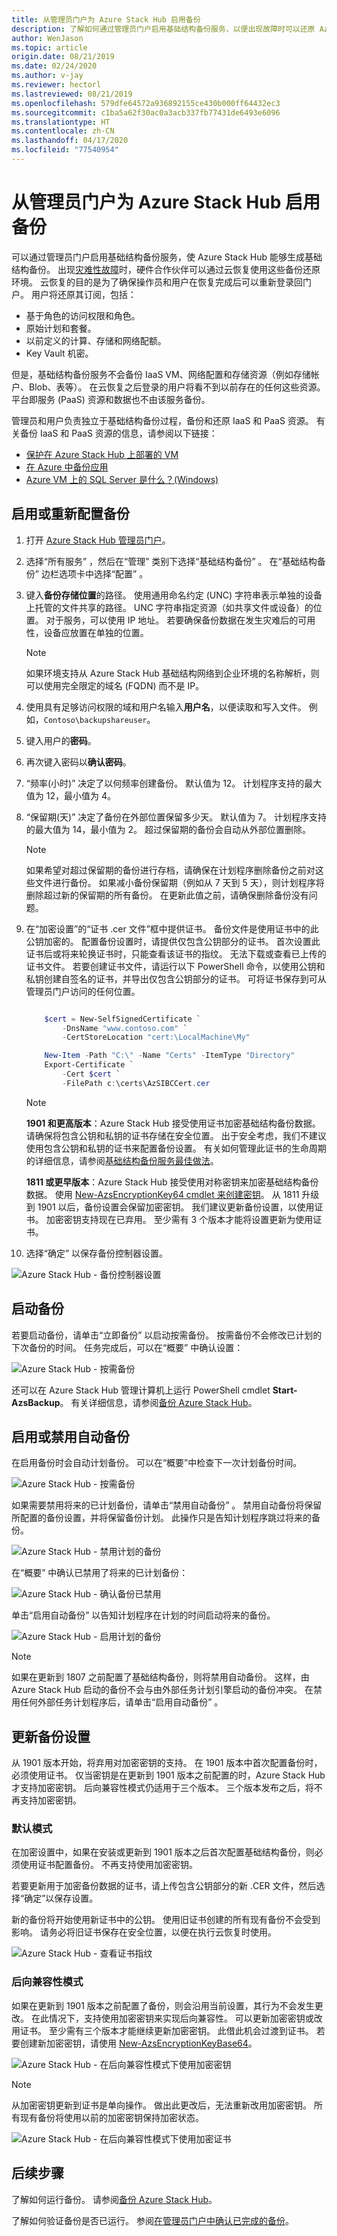 ```yaml
---
title: 从管理员门户为 Azure Stack Hub 启用备份
description: 了解如何通过管理员门户启用基础结构备份服务，以便出现故障时可以还原 Azure Stack Hub。
author: WenJason
ms.topic: article
origin.date: 08/21/2019
ms.date: 02/24/2020
ms.author: v-jay
ms.reviewer: hectorl
ms.lastreviewed: 08/21/2019
ms.openlocfilehash: 579dfe64572a936892155ce430b000ff64432ec3
ms.sourcegitcommit: c1ba5a62f30ac0a3acb337fb77431de6493e6096
ms.translationtype: HT
ms.contentlocale: zh-CN
ms.lasthandoff: 04/17/2020
ms.locfileid: "77540954"
---
```

# <a name="enable-backup-for-azure-stack-hub-from-the-administrator-portal"></a>从管理员门户为 Azure Stack Hub 启用备份

可以通过管理员门户启用基础结构备份服务，使 Azure Stack Hub 能够生成基础结构备份。 出现[灾难性故障](./azure-stack-backup-recover-data.md)时，硬件合作伙伴可以通过云恢复使用这些备份还原环境。 云恢复的目的是为了确保操作员和用户在恢复完成后可以重新登录回门户。 用户将还原其订阅，包括：

- 基于角色的访问权限和角色。
- 原始计划和套餐。
- 以前定义的计算、存储和网络配额。
- Key Vault 机密。

但是，基础结构备份服务不会备份 IaaS VM、网络配置和存储资源（例如存储帐户、Blob、表等）。 在云恢复之后登录的用户将看不到以前存在的任何这些资源。 平台即服务 (PaaS) 资源和数据也不由该服务备份。

管理员和用户负责独立于基础结构备份过程，备份和还原 IaaS 和 PaaS 资源。 有关备份 IaaS 和 PaaS 资源的信息，请参阅以下链接：

- [保护在 Azure Stack Hub 上部署的 VM](../user/azure-stack-manage-vm-protect.md)
- [在 Azure 中备份应用](/app-service/manage-backup)
- [Azure VM 上的 SQL Server 是什么？(Windows)](/virtual-machines/windows/sql/virtual-machines-windows-sql-server-iaas-overview)


## <a name="enable-or-reconfigure-backup"></a>启用或重新配置备份

1. 打开 [Azure Stack Hub 管理员门户](azure-stack-manage-portals.md)。
2. 选择“所有服务”  ，然后在“管理”  类别下选择“基础结构备份”  。 在“基础结构备份”  边栏选项卡中选择“配置”  。
3. 键入**备份存储位置**的路径。 使用通用命名约定 (UNC) 字符串表示单独的设备上托管的文件共享的路径。 UNC 字符串指定资源（如共享文件或设备）的位置。 对于服务，可以使用 IP 地址。 若要确保备份数据在发生灾难后的可用性，设备应放置在单独的位置。

    > [!Note]  
    > 如果环境支持从 Azure Stack Hub 基础结构网络到企业环境的名称解析，则可以使用完全限定的域名 (FQDN) 而不是 IP。

4. 使用具有足够访问权限的域和用户名输入**用户名**，以便读取和写入文件。 例如，`Contoso\backupshareuser`。
5. 键入用户的**密码**。
6. 再次键入密码以**确认密码**。
7. “频率(小时)”  决定了以何频率创建备份。 默认值为 12。 计划程序支持的最大值为 12，最小值为 4。 
8. “保留期(天)”  决定了备份在外部位置保留多少天。 默认值为 7。 计划程序支持的最大值为 14，最小值为 2。 超过保留期的备份会自动从外部位置删除。

    > [!Note]  
    > 如果希望对超过保留期的备份进行存档，请确保在计划程序删除备份之前对这些文件进行备份。 如果减小备份保留期（例如从 7 天到 5 天），则计划程序将删除超过新的保留期的所有备份。 在更新此值之前，请确保删除备份没有问题。

9. 在“加密设置”的“证书 .cer 文件”框中提供证书。 备份文件是使用证书中的此公钥加密的。 配置备份设置时，请提供仅包含公钥部分的证书。 首次设置此证书后或将来轮换证书时，只能查看该证书的指纹。 无法下载或查看已上传的证书文件。 若要创建证书文件，请运行以下 PowerShell 命令，以使用公钥和私钥创建自签名的证书，并导出仅包含公钥部分的证书。 可将证书保存到可从管理员门户访问的任何位置。

    ```powershell

        $cert = New-SelfSignedCertificate `
            -DnsName "www.contoso.com" `
            -CertStoreLocation "cert:\LocalMachine\My"

        New-Item -Path "C:\" -Name "Certs" -ItemType "Directory" 
        Export-Certificate `
            -Cert $cert `
            -FilePath c:\certs\AzSIBCCert.cer 
    ```

   > [!Note]
   > **1901 和更高版本**：Azure Stack Hub 接受使用证书加密基础结构备份数据。 请确保将包含公钥和私钥的证书存储在安全位置。 出于安全考虑，我们不建议使用包含公钥和私钥的证书来配置备份设置。 有关如何管理此证书的生命周期的详细信息，请参阅[基础结构备份服务最佳做法](azure-stack-backup-best-practices.md)。
   > 
   > **1811 或更早版本**：Azure Stack Hub 接受使用对称密钥来加密基础结构备份数据。 使用 [New-AzsEncryptionKey64 cmdlet 来创建密钥](https://docs.microsoft.com/powershell/module/azs.backup.admin/new-azsencryptionkeybase64)。 从 1811 升级到 1901 以后，备份设置会保留加密密钥。 我们建议更新备份设置，以使用证书。 加密密钥支持现在已弃用。 至少需有 3 个版本才能将设置更新为使用证书。

10. 选择“确定”  以保存备份控制器设置。

![Azure Stack Hub - 备份控制器设置](media/azure-stack-backup/backup-controller-settings-certificate.png)


## <a name="start-backup"></a>启动备份
若要启动备份，请单击“立即备份”  以启动按需备份。 按需备份不会修改已计划的下次备份的时间。 任务完成后，可以在“概要”  中确认设置：

![Azure Stack Hub - 按需备份](media/azure-stack-backup/scheduled-backup.png)

还可以在 Azure Stack Hub 管理计算机上运行 PowerShell cmdlet **Start-AzsBackup**。 有关详细信息，请参阅[备份 Azure Stack Hub](azure-stack-backup-back-up-azure-stack.md)。

## <a name="enable-or-disable-automatic-backups"></a>启用或禁用自动备份
在启用备份时会自动计划备份。 可以在“概要”中检查下一次计划备份时间。  

![Azure Stack Hub - 按需备份](media/azure-stack-backup/on-demand-backup.png)

如果需要禁用将来的已计划备份，请单击“禁用自动备份”  。 禁用自动备份将保留所配置的备份设置，并将保留备份计划。 此操作只是告知计划程序跳过将来的备份。

![Azure Stack Hub - 禁用计划的备份](media/azure-stack-backup/disable-auto-backup.png)

在“概要”  中确认已禁用了将来的已计划备份：

![Azure Stack Hub - 确认备份已禁用](media/azure-stack-backup/confirm-disable.png)

单击“启用自动备份”  以告知计划程序在计划的时间启动将来的备份。 

![Azure Stack Hub - 启用计划的备份](media/azure-stack-backup/enable-auto-backup.png)


> [!Note]  
> 如果在更新到 1807 之前配置了基础结构备份，则将禁用自动备份。 这样，由 Azure Stack Hub 启动的备份不会与由外部任务计划引擎启动的备份冲突。 在禁用任何外部任务计划程序后，请单击“启用自动备份”  。

## <a name="update-backup-settings"></a>更新备份设置
从 1901 版本开始，将弃用对加密密钥的支持。 在 1901 版本中首次配置备份时，必须使用证书。 仅当密钥是在更新到 1901 版本之前配置的时，Azure Stack Hub 才支持加密密钥。 后向兼容性模式仍适用于三个版本。 三个版本发布之后，将不再支持加密密钥。

### <a name="default-mode"></a>默认模式
在加密设置中，如果在安装或更新到 1901 版本之后首次配置基础结构备份，则必须使用证书配置备份。 不再支持使用加密密钥。

若要更新用于加密备份数据的证书，请上传包含公钥部分的新 .CER 文件，然后选择“确定”以保存设置。

新的备份将开始使用新证书中的公钥。 使用旧证书创建的所有现有备份不会受到影响。 请务必将旧证书保存在安全位置，以便在执行云恢复时使用。

![Azure Stack Hub - 查看证书指纹](media/azure-stack-backup/encryption-settings-thumbprint.png)

### <a name="backwards-compatibility-mode"></a>后向兼容性模式
如果在更新到 1901 版本之前配置了备份，则会沿用当前设置，其行为不会发生更改。 在此情况下，支持使用加密密钥来实现后向兼容性。 可以更新加密密钥或改用证书。 至少需有三个版本才能继续更新加密密钥。 此借此机会过渡到证书。 若要创建新加密密钥，请使用 [New-AzsEncryptionKeyBase64](https://docs.microsoft.com/powershell/module/azs.backup.admin/new-azsencryptionkeybase64)。

![Azure Stack Hub - 在后向兼容性模式下使用加密密钥](media/azure-stack-backup/encryption-settings-backcompat-encryption-key.png)

> [!Note]  
> 从加密密钥更新到证书是单向操作。 做出此更改后，无法重新改用加密密钥。 所有现有备份将使用以前的加密密钥保持加密状态。

![Azure Stack Hub - 在后向兼容性模式下使用加密证书](media/azure-stack-backup/encryption-settings-backcompat-certificate.png)

## <a name="next-steps"></a>后续步骤

了解如何运行备份。 请参阅[备份 Azure Stack Hub](azure-stack-backup-back-up-azure-stack.md)。

了解如何验证备份是否已运行。 参阅[在管理员门户中确认已完成的备份](azure-stack-backup-back-up-azure-stack.md)。